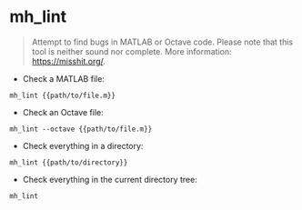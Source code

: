 # mh_lint

> Attempt to find bugs in MATLAB or Octave code.
> Please note that this tool is neither sound nor complete.
> More information: <https://misshit.org/>.

- Check a MATLAB file:

`mh_lint {{path/to/file.m}}`

- Check an Octave file:

`mh_lint --octave {{path/to/file.m}}`

- Check everything in a directory:

`mh_lint {{path/to/directory}}`

- Check everything in the current directory tree:

`mh_lint`
